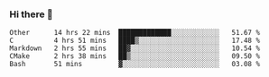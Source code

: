 ### Hi there 👋

<!--
**WShiBin/WShiBin** is a ✨ _special_ ✨ repository because its `README.md` (this file) appears on your GitHub profile.

Here are some ideas to get you started:

- 🔭 I’m currently working on ...
- 🌱 I’m currently learning ...
- 👯 I’m looking to collaborate on ...
- 🤔 I’m looking for help with ...
- 💬 Ask me about ...
- 📫 How to reach me: ...
- 😄 Pronouns: ...
- ⚡ Fun fact: ...
-->

<!--START_SECTION:waka-->
```text
Other      14 hrs 22 mins  █████████████░░░░░░░░░░░░   51.67 % 
C          4 hrs 51 mins   ████▒░░░░░░░░░░░░░░░░░░░░   17.48 % 
Markdown   2 hrs 55 mins   ██▓░░░░░░░░░░░░░░░░░░░░░░   10.54 % 
CMake      2 hrs 38 mins   ██▒░░░░░░░░░░░░░░░░░░░░░░   09.50 % 
Bash       51 mins         ▓░░░░░░░░░░░░░░░░░░░░░░░░   03.08 % 
```
<!--END_SECTION:waka-->
